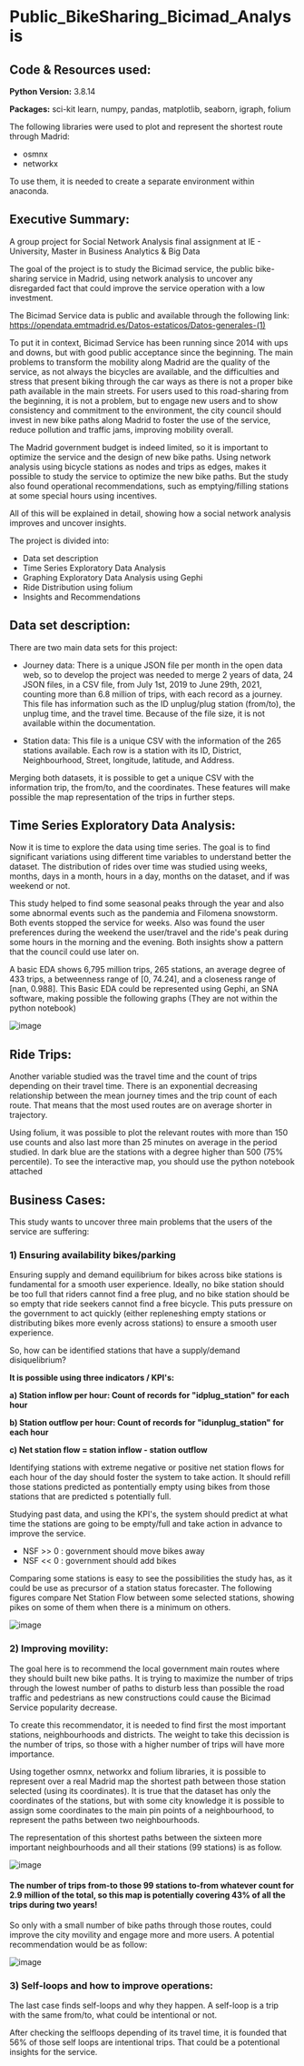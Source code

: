 # Public_BikeSharing_Bicimad_Analysis

## Code & Resources used:

**Python Version:** 3.8.14

**Packages:** sci-kit learn, numpy, pandas, matplotlib, seaborn, igraph, folium

The following libraries were used to plot and represent the shortest route through Madrid:
- osmnx
- networkx

To use them, it is needed to create a separate environment within anaconda.

## Executive Summary:

A group project for Social Network Analysis final assignment at IE - University, Master in Business Analytics & Big Data

The goal of the project is to study the Bicimad service, the public bike-sharing service in Madrid, using network analysis to uncover any disregarded fact that could improve the service operation with a low investment.

The Bicimad Service data is public and available through the following link: https://opendata.emtmadrid.es/Datos-estaticos/Datos-generales-(1)

To put it in context, Bicimad Service has been running since 2014 with ups and downs, but with good public acceptance since the beginning.
The main problems to transform the mobility along Madrid are the quality of the service, as not always the bicycles are available, and the difficulties and stress that present biking through the car ways as there is not a proper bike path available in the main streets.
For users used to this road-sharing from the beginning, it is not a problem, but to engage new users and to show consistency and commitment to the environment, the city council should invest in new
bike paths along Madrid to foster the use of the service, reduce pollution and traffic jams, improving mobility overall.

The Madrid government budget is indeed limited, so it is important to optimize the service and the design of new bike paths.
Using network analysis using bicycle stations as nodes and trips as edges, makes it possible to study the service to optimize the new bike paths.
But the study also found operational recommendations, such as emptying/filling stations at some special hours using incentives.

All of this will be explained in detail, showing how a social network analysis improves and uncover insights.

The project is divided into:
- Data set description
- Time Series Exploratory Data Analysis
- Graphing Exploratory Data Analysis using Gephi
- Ride Distribution using folium
- Insights and Recommendations

## Data set description:

There are two main data sets for this project:

- Journey data: There is a unique JSON file per month in the open data web, so to develop the project was needed to merge 2 years of data, 24 JSON files, in a CSV file, from July 1st, 2019 to June 29th, 2021, counting more than 6.8 million of trips, with each record as a journey.
This file has information such as the ID unplug/plug station (from/to), the unplug time, and the travel time.
Because of the file size, it is not available within the documentation.

- Station data: This file is a unique CSV with the information of the 265 stations available. Each row is a station with its ID, District, Neighbourhood, Street, longitude, latitude, and Address.

Merging both datasets, it is possible to get a unique CSV with the information trip, the from/to, and the coordinates. These features will make possible the map representation of the trips in further steps.

## Time Series Exploratory Data Analysis:

Now it is time to explore the data using time series. The goal is to find significant variations using different time variables to understand better the dataset.
The distribution of rides over time was studied using weeks, months, days in a month, hours in a day, months on the dataset, and if was weekend or not.

This study helped to find some seasonal peaks through the year and also some abnormal events such as the pandemia and Filomena snowstorm. Both events stopped the service for weeks.
Also was found the user preferences during the weekend the user/travel and the ride's peak during some hours in the morning and the evening. Both insights show a pattern that the council could use later on.

A basic EDA shows 6,795 million trips, 265 stations, an average degree of 433 trips, a betweenness range of [0, 74.24], and a closeness range of [nan, 0.988].
This Basic EDA could be represented using Gephi, an SNA software, making possible the following graphs (They are not within the python notebook)

![image](https://user-images.githubusercontent.com/115701510/195985905-3f3448ba-c894-46b7-9ad7-c211a2afc154.png)

## Ride Trips:

Another variable studied was the travel time and the count of trips depending on their travel time. There is an exponential decreasing relationship between the mean journey
times and the trip count of each route. That means that the most used routes are on average shorter in trajectory.

Using folium, it was possible to plot the relevant routes with more than 150 use counts and also last more than 25 minutes on average in the period studied. In dark blue are the stations with a degree higher than 500 (75% percentile).
To see the interactive map, you should use the python notebook attached 

## Business Cases:

This study wants to uncover three main problems that the users of the service are suffering:

### 1) Ensuring availability bikes/parking
 
Ensuring supply and demand equilibrium for bikes across bike stations is fundamental for a smooth user experience. Ideally, no bike station should be too full 
that riders cannot find a free plug, and no bike station should be so empty that ride seekers cannot find a free bicycle. This puts pressure on the government 
to act quickly (either repleneshing empty stations or distributing bikes more evenly across stations) to ensure a smooth user experience.

So, how can be identified stations that have a supply/demand disiquelibrium?

**It is possible using three indicators / KPI's:**

**a) Station inflow per hour: Count of records for "idplug_station" for each hour**

**b) Station outflow per hour: Count of records for "idunplug_station" for each hour**

**c) Net station flow = station inflow - station outflow**

Identifying stations with extreme negative or positive net station flows for each hour of the day should foster the system to take action. 
It should refill those stations predicted as pontentially empty using bikes from those stations that are predicted s potentially full.

Studying past data, and using the KPI's, the system should predict at what time the stations are going to be empty/full and take action in advance to improve the service.
- NSF >> 0 : government should move bikes away
- NSF << 0 : government should add bikes

Comparing some stations is easy to see the possibilities the study has, as it could be use as precursor of a station status forecaster. The following figures compare
Net Station Flow between some selected stations, showing pikes on some of them when there is a minimum on others.

![image](https://user-images.githubusercontent.com/115701510/195995715-74256fa3-d02d-4d32-a1c9-205e26ce1456.png)

### 2) Improving movility:

The goal here is to recommend the local government main routes where they should built new bike paths. It is trying to maximize the number of trips through the lowest number of paths to disturb less than possible the road traffic and
pedestrians as new constructions could cause the Bicimad Service popularity decrease.

To create this recommendator, it is needed to find first the most important stations, neighbourhoods and districts.
The weight to take this decission is the number of trips, so those with a higher number of trips will have more importance.

Using together osmnx, networkx and folium libraries, it is possible to represent over a real Madrid map the shortest path between those station selected (using its coordinates).
It is true that the dataset has only the coordinates of the stations, but with some city knowledge it is possible to assign some coordinates to the main pin points of a neighbourhood, to represent the paths between two neighbourhoods.

The representation of this shortest paths between the sixteen more important neighbourhoods and all their stations (99 stations) is as follow.

![image](https://user-images.githubusercontent.com/115701510/195997182-1e3ecc22-bc59-4c1c-a204-f34a9aa92074.png)

#### The number of trips from-to those 99 stations to-from whatever count for 2.9 million of the total, so this map is potentially covering 43% of all the trips during two years!

So only with a small number of bike paths through those routes, could improve the city movility and engage more and more users. A potential recommendation would be as follow:

![image](https://user-images.githubusercontent.com/115701510/195998255-094673a9-2960-4f7e-b593-56b8b46f7c5b.png)

### 3) Self-loops and how to improve operations:

The last case finds self-loops and why they happen.
A self-loop is a trip with the same from/to, what could be intentional or not.

After checking the selfloops depending of its travel time, it is founded that 56% of those self loops are intentional trips. That could be a potentional insights for the service.

